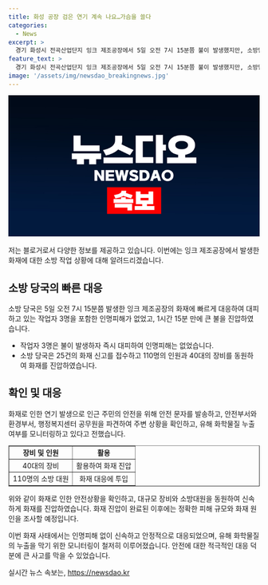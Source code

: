 ```yaml
---
title: 화성 공장 검은 연기 계속 나요…가슴을 쓸다
categories:
  - News
excerpt: >
  경기 화성시 전곡산업단지 잉크 제조공장에서 5일 오전 7시 15분쯤 불이 발생했지만, 소방당국의 신속한 대응으로 오전 8시30분에 큰 불을 진압했다. 인명피해는 없었으며, 유해 화학물질 유출도 없었다. 당국은 화재 원인과 피해 규모 등을 조사 중이며, 안전 문자를 통해 주변 주민에게 외출 자제를 요청했다. 현장에는 안전부서와 환경부서, 공무원 20명이 파견돼 상황을 모니터링하고 있다. (총 글자 수: 248자)
feature_text: >
  경기 화성시 전곡산업단지 잉크 제조공장에서 5일 오전 7시 15분쯤 불이 발생했지만, 소방당국의 신속한 대응으로 오전 8시30분에 큰 불을 진압했다. 인명피해는 없었으며, 유해 화학물질 유출도 없었다. 당국은 화재 원인과 피해 규모 등을 조사 중이며, 안전 문자를 통해 주변 주민에게 외출 자제를 요청했다. 현장에는 안전부서와 환경부서, 공무원 20명이 파견돼 상황을 모니터링하고 있다. (총 글자 수: 248자)
image: '/assets/img/newsdao_breakingnews.jpg'
---
```


<p><img src="/assets/img/newsdao_breakingnews.jpg" alt="ranknews 속보" /></p>

<p>저는 블로거로서 다양한 정보를 제공하고 있습니다. 이번에는 잉크 제조공장에서 발생한 화재에 대한 소방 작업 상황에 대해 알려드리겠습니다.</p>

<h2 data-ke-size="size26">소방 당국의 빠른 대응</h2>

<p data-ke-size="size16">소방 당국은 5일 오전 7시 15분쯤 발생한 잉크 제조공장의 화재에 빠르게 대응하여 대피하고 있는 작업자 3명을 포함한 인명피해가 없었고, 1시간 15분 만에 큰 불을 진압하였습니다.</p>

<ul>
  <li>작업자 3명은 불이 발생하자 즉시 대피하여 인명피해는 없었습니다.</li>
  <li>소방 당국은 25건의 화재 신고를 접수하고 110명의 인원과 40대의 장비를 동원하여 화재를 진압하였습니다.</li>
</ul>

<h2 data-ke-size="size26">확인 및 대응</h2>

<p data-ke-size="size16">화재로 인한 연기 발생으로 인근 주민의 안전을 위해 안전 문자를 발송하고, 안전부서와 환경부서, 행정복지센터 공무원을 파견하여 주변 상황을 확인하고, 유해 화학물질 누출 여부를 모니터링하고 있다고 전했습니다.</p>

<table style="width: 100%;" border="1">
<tbody>
<tr>
<td style="text-align: center; height: 17px;"><b>장비 및 인원</b></td>
<td style="text-align: center; height: 17px;"><b>활용</b></td>
</tr>
<tr>
<td style="text-align: center; height: 17px;">40대의 장비</td>
<td style="text-align: center; height: 17px;">활용하여 화재 진압</td>
</tr>
<tr>
<td style="text-align: center; height: 17px;">110명의 소방 대원</td>
<td style="text-align: center; height: 17px;">화재 대응에 투입</td>
</tr>
</tbody>
</table>

<p>위와 같이 화재로 인한 안전상황을 확인하고, 대규모 장비와 소방대원을 동원하여 신속하게 화재를 진압하였습니다. 화재 진압이 완료된 이후에는 정확한 피해 규모와 화재 원인을 조사할 예정입니다.</p>

<p>이번 화재 사태에서는 인명피해 없이 신속하고 안정적으로 대응되었으며, 유해 화학물질의 누출을 막기 위한 모니터링이 철저히 이루어졌습니다. 안전에 대한 적극적인 대응 덕분에 큰 사고를 막을 수 있었습니다.</p>
실시간 뉴스 속보는, <a href="https://newsdao.kr" rel="dofollow">https://newsdao.kr</a>


